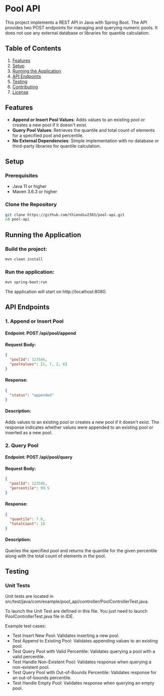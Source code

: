 # Pool API

This project implements a REST API in Java with Spring Boot. The API provides two POST endpoints for managing and querying numeric pools. It does not use any external database or libraries for quantile calculation.

## Table of Contents

1. [Features](#features)
2. [Setup](#setup)
3. [Running the Application](#running-the-application)
4. [API Endpoints](#api-endpoints)
5. [Testing](#testing)
7. [Contributing](#contributing)
8. [License](#license)

## Features

- **Append or Insert Pool Values**: Adds values to an existing pool or creates a new pool if it doesn't exist.
- **Query Pool Values**: Retrieves the quantile and total count of elements for a specified pool and percentile.
- **No External Dependencies**: Simple implementation with no database or third-party libraries for quantile calculation.

## Setup

### Prerequisites

- Java 11 or higher
- Maven 3.6.3 or higher

### Clone the Repository

```bash
git clone https://github.com/thiendsu2303/pool-api.git
cd pool-api
```

## Running the Application
### Build the project:
```bash
mvn clean install
```
### Run the application:
```bash
mvn spring-boot:run
```

The application will start on http://localhost:8080.

## API Endpoints
### 1. Append or Insert Pool
#### Endpoint: POST /api/pool/append

#### Request Body:
```json
{
  "poolId": 123546,
  "poolValues": [1, 7, 2, 6]
}
```
#### Response:
```json
{
  "status": "appended" 
}
```
#### Description:
Adds values to an existing pool or creates a new pool if it doesn't exist. The response indicates whether values were appended to an existing pool or inserted as a new pool.

### 2. Query Pool
#### Endpoint: POST /api/pool/query

#### Request Body:

```json
{
  "poolId": 123546,
  "percentile": 99.5
}
```
#### Response:

```json
{
  "quantile": 7.0,      
  "totalCount": 10      
}
```
#### Description:
Queries the specified pool and returns the quantile for the given percentile along with the total count of elements in the pool.

## Testing
### Unit Tests
Unit tests are located in src/test/java/com/example/pool_api/controller/PoolControllerTest.java.

To launch the Unit Test are defined in this file. You just need to launch PoolControllerTest.java file in IDE.

Example test cases:

- Test Insert New Pool: Validates inserting a new pool.
- Test Append to Existing Pool: Validates appending values to an existing pool.
- Test Query Pool with Valid Percentile: Validates querying a pool with a valid percentile.
- Test Handle Non-Existent Pool: Validates response when querying a non-existent pool.
- Test Query Pool with Out-of-Bounds Percentile: Validates response for an out-of-bounds percentile.
- Test Handle Empty Pool: Validates response when querying an empty pool.
